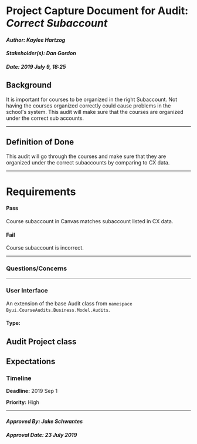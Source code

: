 # Project Capture Document for Audit: _Correct Subaccount_ 
#### *Author: Kaylee Hartzog*
#### *Stakeholder(s): Dan Gordon*
#### *Date: 2019 July 9, 18:25*
## Background
It is important for courses to be organized in the right Subaccount. Not having the courses organized correctly could cause problems in the school's system. This audit will make sure that the courses are organized under the correct sub accounts.

-----
## Definition of Done
This audit will go through the courses and make sure that they are organized under the correct subaccounts by comparing to CX data.

-----
# Requirements
#### Pass
Course subaccount in Canvas matches subaccount listed in CX data.

#### Fail
Course subaccount is incorrect.

---
### Questions/Concerns

---
### User Interface
An extension of the base Audit class from `namespace Byui.CourseAudits.Business.Model.Audits`.
#### Type:
Audit Project class
-----
## Expectations
### Timeline
**Deadline:** 2019 Sep 1

**Priority:** High


-----
#### *Approved By: Jake Schwantes* 
#### *Approval Date: 23 July 2019*
